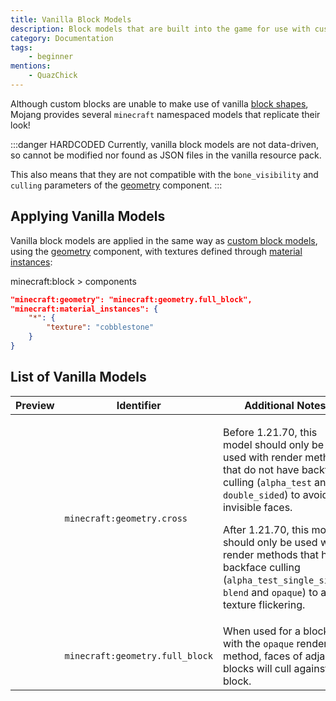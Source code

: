 ```yaml
---
title: Vanilla Block Models
description: Block models that are built into the game for use with custom blocks.
category: Documentation
tags:
    - beginner
mentions:
    - QuazChick
---
```


Although custom blocks are unable to make use of vanilla [block shapes](/blocks/block-shapes), Mojang provides several `minecraft` namespaced models that replicate their look!

:::danger HARDCODED
Currently, vanilla block models are not data-driven, so cannot be modified nor found as JSON files in the vanilla resource pack.

This also means that they are not compatible with the `bone_visibility` and `culling` parameters of the [geometry](/blocks/block-components#geometry) component.
:::

## Applying Vanilla Models

Vanilla block models are applied in the same way as [custom block models](/blocks/block-models), using the [geometry](/blocks/block-components#geometry) component, with textures defined through [material instances](/blocks/block-components#material-instances):

<CodeHeader>minecraft:block > components</CodeHeader>

```json
"minecraft:geometry": "minecraft:geometry.full_block",
"minecraft:material_instances": {
    "*": {
        "texture": "cobblestone"
    }
}
```

## List of Vanilla Models

| Preview                                                                                          | Identifier                      | Additional Notes                                                                                                                                                                                                                                                                                                                                          |
| ------------------------------------------------------------------------------------------------ | ------------------------------- | --------------------------------------------------------------------------------------------------------------------------------------------------------------------------------------------------------------------------------------------------------------------------------------------------------------------------------------------------------- |
| <WikiImage src="/assets/images/blocks/vanilla-block-models/cross.png" alt="" width="100" />      | `minecraft:geometry.cross`      | <p>Before 1.21.70, this model should only be used with render methods that do not have backface culling (`alpha_test` and `double_sided`) to avoid invisible faces.</p><p>After 1.21.70, this model should only be used with render methods that have backface culling (`alpha_test_single_sided`, `blend` and `opaque`) to avoid texture flickering.</p> |
| <WikiImage src="/assets/images/blocks/vanilla-block-models/full_block.png" alt="" width="100" /> | `minecraft:geometry.full_block` | When used for a block with the `opaque` render method, faces of adjacent blocks will cull against the block.                                                                                                                                                                                                                                              |
